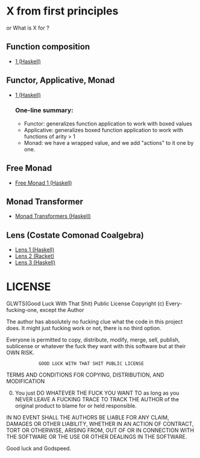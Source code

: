 # X from first principles

or What is X for ?

## Function composition
- [1 (Haskell)](https://lahteenmaki.net/dev_*15)

## Functor, Applicative, Monad
- [1 (Haskell)](https://lahteenmaki.net/dev_*14)

    ### One-line summary:
    - Functor: generalizes function application to work with boxed values
    - Applicative: generalizes boxed function application to work
with functions of arity > 1
    - Monad: we have a wrapped value, and we add "actions" to it one by one.
## Free Monad
- [Free Monad 1 (Haskell)](https://www.tweag.io/posts/2018-02-05-free-monads.html)
 
## Monad Transformer 
- [Monad Transformers (Haskell)](https://begriffs.com/posts/2017-04-09-monad-tutorial-workshop.html)

## Lens (Costate Comonad Coalgebra)
- [Lens 1 (Haskell)](https://taylor.fausak.me/2014/08/03/lenses-from-the-ground-up/)
- [Lens 2 (Racket)](http://docs.racket-lang.org/lens/lens-intro.html)
- [Lens 3 (Haskell)](https://lahteenmaki.net/dev_*16)


# LICENSE

GLWTS(Good Luck With That Shit) Public License
Copyright (c) Every-fucking-one, except the Author

The author has absolutely no fucking clue what the code in this project does.
It might just fucking work or not, there is no third option.

Everyone is permitted to copy, distribute, modify, merge, sell, publish,
sublicense or whatever the fuck they want with this software but at their OWN RISK.


                GOOD LUCK WITH THAT SHIT PUBLIC LICENSE
   TERMS AND CONDITIONS FOR COPYING, DISTRIBUTION, AND MODIFICATION

0. You just DO WHATEVER THE FUCK YOU WANT TO as long as you NEVER LEAVE A
FUCKING TRACE TO TRACK THE AUTHOR of the original product to blame for or held
responsible.

IN NO EVENT SHALL THE AUTHORS BE LIABLE FOR ANY CLAIM, DAMAGES OR OTHER LIABILITY,
WHETHER IN AN ACTION OF CONTRACT, TORT OR OTHERWISE, ARISING FROM, OUT OF OR IN
CONNECTION WITH THE SOFTWARE OR THE USE OR OTHER DEALINGS IN THE SOFTWARE.

Good luck and Godspeed.